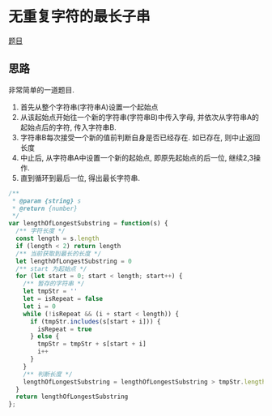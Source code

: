 # 无重复字符的最长子串

[题目](https://leetcode-cn.com/problems/longest-substring-without-repeating-characters/)

## 思路

非常简单的一道题目.

1. 首先从整个字符串(字符串A)设置一个起始点
2. 从该起始点开始往一个新的字符串(字符串B)中传入字母, 并依次从字符串A的起始点后的字符, 传入字符串B.
3. 字符串B每次接受一个新的值前判断自身是否已经存在. 如已存在, 则中止返回长度
4. 中止后, 从字符串A中设置一个新的起始点, 即原先起始点的后一位, 继续2,3操作.
5. 直到循环到最后一位, 得出最长字符串.

```javascript
/**
 * @param {string} s
 * @return {number}
 */
var lengthOfLongestSubstring = function(s) {
  /** 字符长度 */
  const length = s.length
  if (length < 2) return length
  /** 当前获取到最长的长度 */
  let lengthOfLongestSubstring = 0
  /** start 为起始点 */
  for (let start = 0; start < length; start++) {
    /** 暂存的字符串 */
    let tmpStr = ''
    let = isRepeat = false
    let i = 0
    while (!isRepeat && (i + start < length)) {
      if (tmpStr.includes(s[start + i])) {
        isRepeat = true
      } else {
        tmpStr = tmpStr + s[start + i]
        i++
      }
    }
    /** 判断长度 */
    lengthOfLongestSubstring = lengthOfLongestSubstring > tmpStr.length ? lengthOfLongestSubstring : tmpStr.length
  }
  return lengthOfLongestSubstring
};
```
